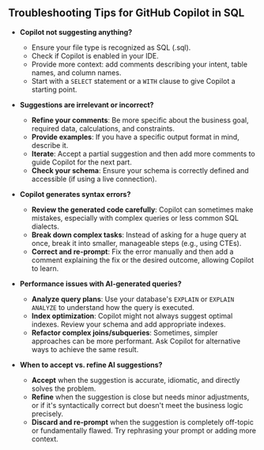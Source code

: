 ## Troubleshooting Tips for GitHub Copilot in SQL

- **Copilot not suggesting anything?**
  - Ensure your file type is recognized as SQL (.sql).
  - Check if Copilot is enabled in your IDE.
  - Provide more context: add comments describing your intent, table names, and column names.
  - Start with a `SELECT` statement or a `WITH` clause to give Copilot a starting point.

- **Suggestions are irrelevant or incorrect?**
  - **Refine your comments**: Be more specific about the business goal, required data, calculations, and constraints.
  - **Provide examples**: If you have a specific output format in mind, describe it.
  - **Iterate**: Accept a partial suggestion and then add more comments to guide Copilot for the next part.
  - **Check your schema**: Ensure your schema is correctly defined and accessible (if using a live connection).

- **Copilot generates syntax errors?**
  - **Review the generated code carefully**: Copilot can sometimes make mistakes, especially with complex queries or less common SQL dialects.
  - **Break down complex tasks**: Instead of asking for a huge query at once, break it into smaller, manageable steps (e.g., using CTEs).
  - **Correct and re-prompt**: Fix the error manually and then add a comment explaining the fix or the desired outcome, allowing Copilot to learn.

- **Performance issues with AI-generated queries?**
  - **Analyze query plans**: Use your database's `EXPLAIN` or `EXPLAIN ANALYZE` to understand how the query is executed.
  - **Index optimization**: Copilot might not always suggest optimal indexes. Review your schema and add appropriate indexes.
  - **Refactor complex joins/subqueries**: Sometimes, simpler approaches can be more performant. Ask Copilot for alternative ways to achieve the same result.

- **When to accept vs. refine AI suggestions?**
  - **Accept** when the suggestion is accurate, idiomatic, and directly solves the problem.
  - **Refine** when the suggestion is close but needs minor adjustments, or if it's syntactically correct but doesn't meet the business logic precisely.
  - **Discard and re-prompt** when the suggestion is completely off-topic or fundamentally flawed. Try rephrasing your prompt or adding more context.